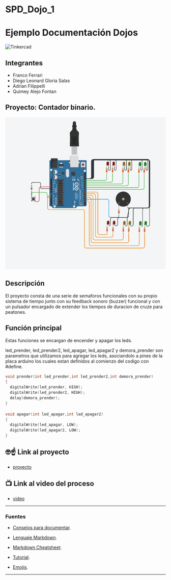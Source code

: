 # SPD_Dojo_1
# Ejemplo Documentación Dojos
![Tinkercad](./img/ArduinoTinkercad.jpg)


## Integrantes 
- Franco Ferrari 
- Diego Leonard Gloria Salas
- Adrian Filippelli
- Quimey Alejo Fontan


## Proyecto: Contador binario.
![Tinkercad](./imagenes/tinkercad.png)


## Descripción
El proyecto consta de una serie de semaforos funcionales con su propio sistema de tiempo junto con su feedback sonoro (buzzer) funcional y con un pulsador encargado de extender los tiempos de duracion de cruze para peatones.

## Función principal
Estas funciones se encargan de encender y apagar los leds.

led_prender, led_prender2, led_apagar, led_apagar2 y demora_prender son parametros que utilizamos para agregar los leds, asociandolo a pines de la placa arduino los cuales estan definidos al comienzo del codigo con #define.

~~~ C++ 
void prender(int led_prender,int led_prender2,int demora_prender)
{
  digitalWrite(led_prender, HIGH);
  digitalWrite(led_prender2, HIGH);
  delay(demora_prender);
}

void apagar(int led_apagar,int led_apagar2)
{
  digitalWrite(led_apagar, LOW);
  digitalWrite(led_apagar2, LOW);
}
~~~

## :nerd_face::point_up: Link al proyecto
- [proyecto](https://www.tinkercad.com/things/aOYiibnDjWu)
## :tv: Link al video del proceso
- [video](https://www.youtube.com/watch?v=VyGjE8kx-O0)

---
### Fuentes
- [Consejos para documentar](https://www.sohamkamani.com/how-to-write-good-documentation/#architecture-documentation).

- [Lenguaje Markdown](https://markdown.es/sintaxis-markdown/#linkauto).

- [Markdown Cheatsheet](https://github.com/adam-p/markdown-here/wiki/Markdown-Cheatsheet).

- [Tutorial](https://www.youtube.com/watch?v=oxaH9CFpeEE).

- [Emojis](https://gist.github.com/rxaviers/7360908).

---